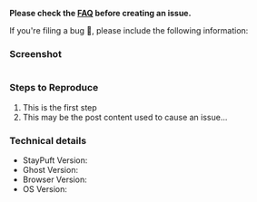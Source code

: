 **Please check the [FAQ](https://github.com/dlecina/StayPuft#faq) before creating an issue.**

If you're filing a bug 🐛, please include the following information:

### Screenshot

![]()

### Steps to Reproduce
 
 1. This is the first step
 2. This may be the post content used to cause an issue...

### Technical details

* StayPuft Version:
* Ghost Version:
* Browser Version:
* OS Version:
